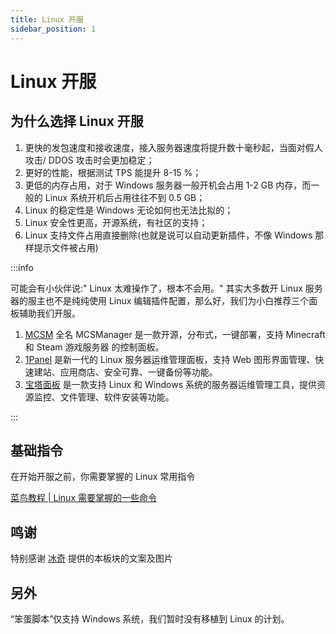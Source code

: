 ```yaml
---
title: Linux 开服
sidebar_position: 1
---
```


# Linux 开服

## 为什么选择 Linux 开服

1. 更快的发包速度和接收速度，接入服务器速度将提升数十毫秒起，当面对假人攻击/ DDOS 攻击时会更加稳定；
2. 更好的性能，根据测试 TPS 能提升 8-15 %；
3. 更低的内存占用，对于 Windows 服务器一般开机会占用 1-2 GB 内存，而一般的 Linux 系统开机后占用往往不到 0.5 GB；
4. Linux 的稳定性是 Windows 无论如何也无法比拟的；
5. Linux 安全性更高，开源系统，有社区的支持；
6. Linux 支持文件占用直接删除(也就是说可以自动更新插件，不像 Windows 那样提示文件被占用)

:::info

可能会有小伙伴说:" Linux 太难操作了，根本不会用。" 其实大多数开 Linux 服务器的服主也不是纯纯使用 Linux 编辑插件配置，那么好，我们为小白推荐三个面板辅助我们开服。

1. [MCSM](https://docs.mcsmanager.com/zh_cn/) 全名 MCSManager 是一款开源，分布式，一键部署，支持 Minecraft 和 Steam 游戏服务器 的控制面板。
2. [1Panel](https://1panel.cn/) 是新一代的 Linux 服务器运维管理面板，支持 Web 图形界面管理、快速建站、应用商店、安全可靠、一键备份等功能。
3. [宝塔面板](https://www.bt.cn/) 是一款支持 Linux 和 Windows 系统的服务器运维管理工具，提供资源监控、文件管理、软件安装等功能。

:::

## 基础指令

在开始开服之前，你需要掌握的 Linux 常用指令

[菜鸟教程 | Linux 需要掌握的一些命令](https://www.runoob.com/w3cnote/linux-useful-command.html)

## 鸣谢

特别感谢 [冰奇](https://github.com/IceBingQI) 提供的本板块的文案及图片

## 另外

“笨蛋脚本”仅支持 Windows 系统，我们暂时没有移植到 Linux 的计划。
